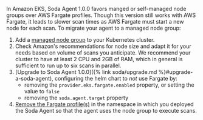 In Amazon EKS, Soda Agent 1.0.0 favors manged or self-managed node groups  over AWS Fargate profiles. Though this version still works with AWS Fargate, it leads to slower scan times as AWS Fargate must start a new node for each scan. To migrate your agent to a managed node group: 
1. Add a <a href="https://docs.aws.amazon.com/eks/latest/userguide/create-managed-node-group.html" target="_blank">managed node group</a> to your Kubernetes cluster.
2. Check Amazon's recommendations for node size and adapt it for your needs based on volume of scans you anticipate.  We recommend your cluster to have at least 2 CPU and 2GB of RAM, which in general is sufficient to run up to six scans in parallel.
3. [Upgrade to Soda Agent 1.0.0]({% link soda/upgrade.md %}#upgrade-a-soda-agent), configuring the helm chart to *not* use Fargate by:
   - removing the `provider.eks.fargate.enabled` property, or setting the value to `false`
   - removing the `soda.agent.target` property
4. <a href="https://docs.aws.amazon.com/eks/latest/userguide/fargate-profile.html#delete-fargate-profile" target="_blank">Remove the Fargate profile(s)</a> in the namespace in which you deployed the Soda Agent so that the agent uses the node group to execute scans.